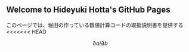 ## Welcome to Hideyuki Hotta's GitHub Pages

このページでは、堀田の作っている数値計算コードの取扱説明書を提供する
<<<<<<< HEAD

$$\partial a/\partial b$$

